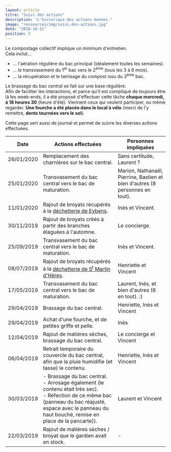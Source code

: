 ```yaml
---
layout: article
titre: "Suivi des actions"
description: "L'historique des actions menées."
image: "ressources/img/suivi-des-actions.jpg"
date: "2018-10-21"
position: 5
---
```


Le compostage collectif implique un minimum d'entretien.  
Cela inclut...

* ... l'aération régulière du bac principal (idéalement toutes les semaines).
* ... le transvasement du 1<sup>er</sup> bac vers le 2<sup>ème</sup> (tous les 3 à 6 mois).
* ... la récupération et le tamisage du compost issu du 3<sup>ème</sup> bac.

Le brassage du bac central se fait sur une base régulière.  
Afin de faciliter les interactions, et parce qu'il est compliqué de toujours être là les week-ends, il a été proposé d'effectuer
cette tâche **chaque mercredi, à 18 heures 30** (heure d'été). Viennent ceux qui veulent participer, ou même regarder. **Une
fourche a été placée dans le local à vélo** (merci de l'y remettre, **dents tournées vers le sol**).

Cette page sert aussi de journal et permet de suivre les diverses actions effectuées.

| Date | Actions effectuées | Personnes impliquées |
| ---- | ---------------- | ------------------- |
| 26/01/2020 | Remplacement des charnières sur le bac central. | Sans certitude, Laurent ? |
| 25/01/2020 | Transvasement du bac central vers le bac de maturation. | Marion, Nathanaël, Pierrine, Bastien et bien d'autres (8 personnes en tout). |
| 11/01/2020 | Rajout de broyats récupérés à la <a href="https://www.google.com/maps/place/D%C3%A9ch%C3%A8terie+d'Eybens/@45.153233,5.7411803,17z/data=!3m1!4b1!4m5!3m4!1s0x478a8b2b0bbee3f7:0x2392407d551d29c0!8m2!3d45.153233!4d5.743369">déchetterie de Eybens</a>. | Inès et Vincent. |
| 30/11/2019 | Rajout de broyats créés à partir des branches élaguées à l'automne. | Le concierge. |
| 25/09/2019 | Transvasement du bac central vers le bac de maturation. | Inès et Vincent. |
| 08/07/2019 | Rajout de broyats récupérés à la <a href="https://www.google.com/maps/place/D%C3%A9ch%C3%A8terie+de+Saint-Martin-d'H%C3%A8res/@45.187641,5.759664,17z/data=!4m12!1m6!3m5!1s0x478af56c934002e5:0x1c9dffb85b54c08f!2sD%C3%A9ch%C3%A8terie+de+Saint-Martin-d'H%C3%A8res!8m2!3d45.187641!4d5.7618527!3m4!1s0x478af56c934002e5:0x1c9dffb85b54c08f!8m2!3d45.187641!4d5.7618527">déchetterie de S<sup>t</sup> Martin d'Hères</a>. | Henriette et Vincent |
| 17/05/2019 | Transvasement du bac central vers le bac de maturation. | Laurent, Inès, et bien d'autres (6 en tout). :) |
| 29/04/2019 | Brassage du bac central. | Henriette, Inès et Vincent |
| 29/04/2019 | Achat d'une fourche, et de petites griffe et pelle. | Inès |
| 12/04/2019 | Rajout de matières sèches, brassage du bac central. | Le concierge et Vincent |
| 06/04/2019 | Retrait temporaire du couvercle du bac central, afin que la pluie humidifie (et tasse) le contenu. | Henriette, Inès et Vincent |
| 30/03/2019 | - Brassage du bac central.<br />- Arrosage également (le contenu était très sec).<br />- Réfection de ce même bac (panneau du bac réajusté, espace avec le panneau du haut bouché, remise en place de la pancarte)). | Laurent et Vincent |
| 22/03/2019 | Rajout de matières sèches / broyat que le gardien avait en stock. | - |

